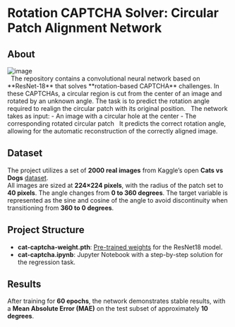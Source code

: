# Rotation CAPTCHA Solver: Circular Patch Alignment Network

## About
<div style="display: flex; width: 100%;">
  <img width="900" height="auto" alt="image" src="https://github.com/user-attachments/assets/d6471aa2-8351-4254-ae81-eb79ca4285e3" style="max-height: 500px; width: auto;" />
</div>
&nbsp;
The repository contains a convolutional neural network based on **ResNet-18** that solves **rotation-based CAPTCHA** challenges. In these CAPTCHAs, a circular region is cut from the center of an image and rotated by an unknown angle. The task is to predict the rotation angle required to realign the circular patch with its original position.
&nbsp;
The network takes as input:
- An image with a circular hole at the center  
- The corresponding rotated circular patch
&nbsp;
It predicts the correct rotation angle, allowing for the automatic reconstruction of the correctly aligned image.

## Dataset
The project utilizes a set of **2000 real images** from Kaggle’s open **Cats vs Dogs** [dataset](https://www.kaggle.com/datasets/abhinavnayak/catsvdogs-transformed).  
All images are sized at **224×224 pixels**, with the radius of the patch set to **40 pixels**. The angle changes from **0 to 360 degrees**. The target variable is represented as the sine and cosine of the angle to avoid discontinuity when transitioning from **360 to 0 degrees**.

## Project Structure

- **cat-captcha-weight.pth**: [Pre-trained weights](https://mega.nz/file/qiRCnJ5Y#gkHD9FwlT8Hhnduzxc-HvnCBMUT5YEHRNXer7EwxQSA) for the ResNet18 model.
- **cat-captcha.ipynb**: Jupyter Notebook with a step-by-step solution for the regression task.

## Results
After training for **60 epochs**, the network demonstrates stable results, with a **Mean Absolute Error (MAE)** on the test subset of approximately **10 degrees**.

